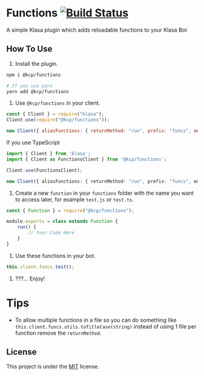 # Functions [![Build Status](https://dev.azure.com/klasacommunityplugins/Plugins/_apis/build/status/Functions?branchName=master)](https://dev.azure.com/klasacommunityplugins/Plugins/_build/latest?definitionId=1&branchName=master)

A simple Klasa plugin which adds reloadable functions to your Klasa Bot

## How To Use

1. Install the plugin.

```bash
npm i @kcp/functions

# If you use yarn
yarn add @kcp/functions
```

1. Use `@kcp/functions` in your client.

```js
const { Client } = require("klasa");
Client.use(require("@kcp/functions"));

new Client({ aliasFunctions: { returnMethod: "run", prefix: "funcs", enabled: true } }).login("Your Beautiful Token");
```

If you use TypeScript

```ts
import { Client } from 'klasa';
import { Client as FunctionsClient } from '@kcp/functions';

Client.use(FunctionsClient);

new Client({ aliasFunctions: { returnMethod: "run", prefix: "funcs", enabled: true } }).login("Your Beautiful Token");
```

1. Create a new `function` in your `functions` folder with the name you want to access later, for example `test.js` or `test.ts`.

```js
const { Function } = require("@kcp/functions");

module.exports = class extends Function {
    run() {
        // Your Code Here
    }
}
```

1. Use these functions in your bot.

```js
this.client.funcs.test();
```

1. ???... Enjoy!

# Tips

- To allow multiple functions in a file so you can do something like `this.client.funcs.utils.toTitleCase(string)` instead of using 1 file per function remove the `returnMethod`.


## License

This project is under the [MIT](https://github.com/KlasaCommunityPlugins/functions/blob/master/LICENSE) license.
